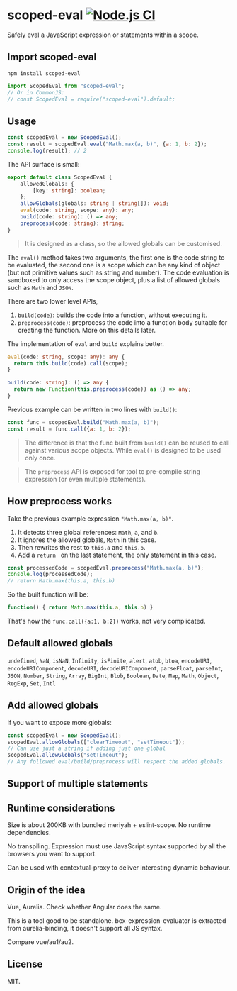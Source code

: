 # scoped-eval [![Node.js CI](https://github.com/3cp/scoped-eval/actions/workflows/node.js.yml/badge.svg)](https://github.com/3cp/scoped-eval/actions/workflows/node.js.yml)

Safely eval a JavaScript expression or statements within a scope.

## Import scoped-eval
```
npm install scoped-eval
```
```js
import ScopedEval from "scoped-eval";
// Or in CommonJS:
// const ScopedEval = require("scoped-eval").default;
```

## Usage

```js
const scopedEval = new ScopedEval();
const result = scopedEval.eval("Math.max(a, b)", {a: 1, b: 2});
console.log(result); // 2
```

The API surface is small:
```ts
export default class ScopedEval {
    allowedGlobals: {
        [key: string]: boolean;
    };
    allowGlobals(globals: string | string[]): void;
    eval(code: string, scope: any): any;
    build(code: string): () => any;
    preprocess(code: string): string;
}
```

> It is designed as a class, so the allowed globals can be customised.

The `eval()` method takes two arguments, the first one is the code string to be evaluated, the second one is a scope which can be any kind of object (but not primitive values such as string and number). The code evaluation is sandboxed to only access the scope object, plus a list of allowed globals such as `Math` and `JSON`.

There are two lower level APIs,
1. `build(code)`: builds the code into a function, without executing it.
2. `preprocess(code)`: preprocess the code into a function body suitable for creating the function. More on this details later.

The implementation of `eval` and `build` explains better.
```ts
eval(code: string, scope: any): any {
  return this.build(code).call(scope);
}

build(code: string): () => any {
  return new Function(this.preprocess(code)) as () => any;
}
```

Previous example can be written in two lines with `build()`:
```js
const func = scopedEval.build("Math.max(a, b)");
const result = func.call({a: 1, b: 2});
```

> The difference is that the func built from `build()` can be reused to call against various scope objects. While `eval()` is designed to be used only once.

> The `preprocess` API is exposed for tool to pre-compile string expression (or even multiple statements).

## How preprocess works

Take the previous example expression `"Math.max(a, b)"`.
1. It detects three global references: `Math`, `a`, and `b`.
2. It ignores the allowed globals, `Math` in this case.
3. Then rewrites the rest to `this.a` and `this.b`.
4. Add a `return ` on the last statement, the only statement in this case.
```js
const processedCode = scopedEval.preprocess("Math.max(a, b)");
console.log(processedCode);
// return Math.max(this.a, this.b)
```

So the built function will be:
```js
function() { return Math.max(this.a, this.b) }
```

That's how the `func.call({a:1, b:2})` works, not very complicated.

## Default allowed globals

`undefined`, `NaN`, `isNaN`, `Infinity`, `isFinite`, `alert`, `atob`, `btoa`,
`encodeURI`, `encodeURIComponent`, `decodeURI`, `decodeURIComponent`, `parseFloat`,
`parseInt`, `JSON`, `Number`, `String`, `Array`, `BigInt`, `Blob`, `Boolean`,
`Date`, `Map`, `Math`, `Object`, `RegExp`, `Set`, `Intl`

## Add allowed globals

If you want to expose more globals:
```js
const scopedEval = new ScopedEval();
scopedEval.allowGlobals(["clearTimeout", "setTimeout"]);
// Can use just a string if adding just one global
scopedEval.allowGlobals("setTimeout");
// Any followed eval/build/preprocess will respect the added globals.
```

## Support of multiple statements

## Runtime considerations

Size is about 200KB with bundled meriyah + eslint-scope. No runtime dependencies.

No transpiling. Expression must use JavaScript syntax supported by all the browsers you want to support.

Can be used with contextual-proxy to deliver interesting dynamic behaviour.

## Origin of the idea

Vue, Aurelia. Check whether Angular does the same.

This is a tool good to be standalone. bcx-expression-evaluator is extracted from aurelia-binding, it doesn't support all JS syntax.

Compare vue/au1/au2.

## License
MIT.
